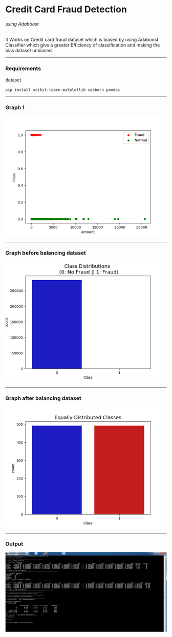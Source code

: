 # Credit Card Fraud Detection
###### using Adaboost
It Works on Credit card fraud dataset which is biased by using Adaboost Classifier which give a greater Efficiency of classification and making the bias dataset unbiased.
***

### Requirements

[dataset](https://www.kaggle.com/mlg-ulb/creditcardfraud)
```
pip install scikit-learn matplotlib seaborn pandas
```
***
### Graph 1
![alt text](https://github.com/ravularohit/ccfd/blob/master/images/Figure_1.png)
***
### Graph before balancing dataset
![alt text](https://github.com/ravularohit/ccfd/blob/master/images/before%20balancing.png)
***
### Graph after balancing dataset
![alt text](https://github.com/ravularohit/ccfd/blob/master/images/after%20balancing.png)
***
### Output
![alt text](https://github.com/ravularohit/ccfd/blob/master/images/output.png)
